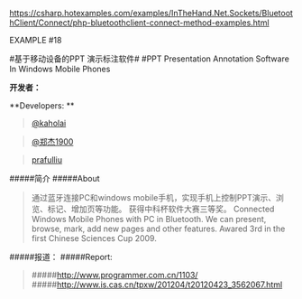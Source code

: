 https://csharp.hotexamples.com/examples/InTheHand.Net.Sockets/BluetoothClient/Connect/php-bluetoothclient-connect-method-examples.html


EXAMPLE #18

#基于移动设备的PPT 演示标注软件#
#PPT Presentation Annotation Software In Windows Mobile Phones

**开发者：**

**Developers: **
	
> [@kaholai](http://weibo.com/kaholai)

> 	[@郑杰1900](http://weibo.com/u/2252258645)

> 	[prafulliu](http://weibo.com/prafulliu)

#####简介
#####About

> 通过蓝牙连接PC和windows mobile手机，实现手机上控制PPT演示、浏览、标记、增加页等功能。 获得中科杯软件大赛三等奖。
> Connected Windows Mobile Phones with PC in Bluetooth. We can present, browse, mark, add new pages and other features. Awared 3rd in the first Chinese Sciences Cup 2009.

#####报道： 
#####Report:

> #####http://www.programmer.com.cn/1103/
#####http://www.is.cas.cn/tpxw/201204/t20120423_3562067.html
